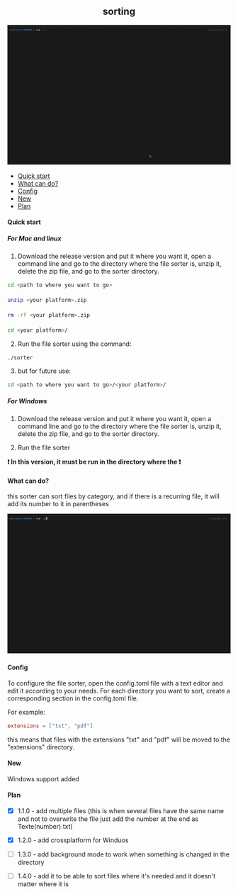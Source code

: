 <h2 align="center"> sorting </h2>

![intro](video/intro.gif)

- [Quick start](#quick)
- [What can do?](#what)
- [Config](#config)
- [New](#new)
- [Plan](#plan)

<h4 id="quick">Quick start</h4>

##### For Mac and linux

1. Download the release version and put it where you want it, open a command line
and go to the directory where the file sorter is, unzip it, delete the zip file,
and go to the sorter directory.

```bash
cd <path to where you want to go>

unzip <your platform>.zip 

rm -rf <your platform>.zip

cd <your platform>/
```

2. Run the file sorter using the command:

```bash
./sorter
```

3. but for future use:

```bash
cd <path to where you want to go>/<your platform>/
```

##### For Windows

1. Download the release version and put it where you want it, open a command line
and go to the directory where the file sorter is, unzip it, delete the zip file,
and go to the sorter directory.

2. Run the file sorter

**❗ In this version, it must be run in the directory where the ❗**

<h4 id="what">What can do?</h4>

this sorter can sort files by category, and if there is a recurring file,
it will add its number to it in parentheses

![sample](video/sample.gif)

<h4 id="config">Config</h4>

To configure the file sorter, open the config.toml file with a text editor
and edit it according to your needs. For each directory you want to sort,
create a corresponding section in the config.toml file.

For example:
```toml
extensions = ["txt", "pdf"]
```

this means that files with the extensions "txt" and "pdf" will
be moved to the "extensions" directory.

<h4 id="new">New</h4>

Windows support added

<h4 id="plan">Plan</h4>

- [x] 1.1.0 - add multiple files (this is when several files have the same name
        and not to overwrite the file just add the number at the end as Texte(number).txt)

- [x] 1.2.0 - add crossplatform for Winduos

- [ ] 1.3.0 - add background mode to work when something is changed in the directory

- [ ] 1.4.0 - add it to be able to sort files where it's needed and it doesn't
        matter where it is

